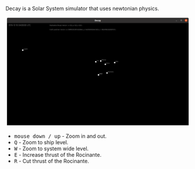 Decay is a Solar System simulator that uses newtonian physics.

![](screenshots/2021-07-28.png)

- <kbd>mouse down / up</kbd> - Zoom in and out.
- <kbd>Q</kbd> - Zoom to ship level.
- <kbd>W</kbd> - Zoom to system wide level.
- <kbd>E</kbd> - Increase thrust of the Rocinante.
- <kbd>R</kbd> - Cut thrust of the Rocinante.

